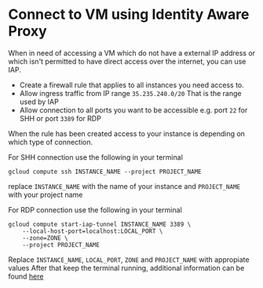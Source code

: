 # Connect to VM using Identity Aware Proxy

When in need of accessing a VM which do not have a external IP address or which isn't permitted to have direct access over the internet, you can use IAP. 
* Create a firewall rule that applies to all instances you need access to.
* Allow ingress traffic from IP range `35.235.240.0/20` That is the range used by IAP
* Allow connection to all ports you want to be accessible e.g. port `22` for SHH or port `3389` for RDP

When the rule has been created access to your instance is depending on which type of connection.

For SHH connection use the following in your terminal
```shell
gcloud compute ssh INSTANCE_NAME --project PROJECT_NAME
```
replace `INSTANCE_NAME` with the name of your instance and `PROJECT_NAME` with your project name

For RDP connection use the following in your terminal
```shell
gcloud compute start-iap-tunnel INSTANCE_NAME 3389 \
    --local-host-port=localhost:LOCAL_PORT \
    --zone=ZONE \
    --project PROJECT_NAME
```
Replace `INSTANCE_NAME`, `LOCAL_PORT`, `ZONE` and `PROJECT_NAME` with appropiate values
After that keep the terminal running, additional information can be found [here](https://cloud.google.com/iap/docs/using-tcp-forwarding)
